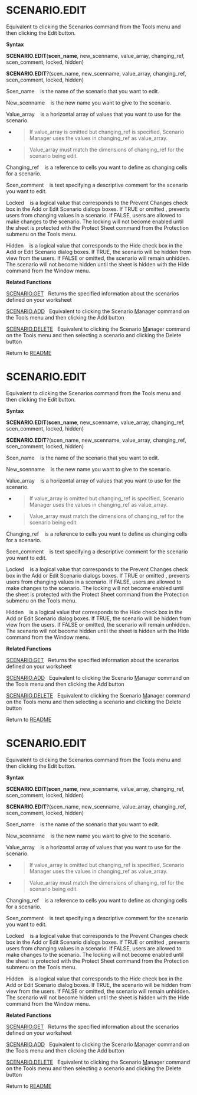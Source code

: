 # SCENARIO.EDIT

Equivalent to clicking the Scenarios command from the Tools menu and
then clicking the Edit button.

**Syntax**

**SCENARIO.EDIT**(**scen\_name**, new\_scenname, value\_array,
changing\_ref, scen\_comment, locked, hidden)

**SCENARIO.EDIT**?(scen\_name, new\_scenname, value\_array,
changing\_ref, scen\_comment, locked, hidden)

Scen\_name&nbsp;&nbsp;&nbsp;&nbsp;is the name of the scenario that you
want to edit.

New\_scenname&nbsp;&nbsp;&nbsp;&nbsp;is the new name you want to give to
the scenario.

Value\_array&nbsp;&nbsp;&nbsp;&nbsp;is a horizontal array of values that
you want to use for the scenario.

  - > If value\_array is omitted but changing\_ref is specified,
    > Scenario Manager uses the values in changing\_ref as value\_array.

  - > Value\_array must match the dimensions of changing\_ref for the
    > scenario being edit.

Changing\_ref&nbsp;&nbsp;&nbsp;&nbsp;is a reference to cells you want to
define as changing cells for a scenario.

Scen\_comment&nbsp;&nbsp;&nbsp;&nbsp;is text specifying a descriptive
comment for the scenario you want to edit.

Locked&nbsp;&nbsp;&nbsp;&nbsp;is a logical value that corresponds to the
Prevent Changes check box in the Add or Edit Scenario dialogs boxes. If
TRUE or omitted , prevents users from changing values in a scenario. If
FALSE, users are allowed to make changes to the scenario. The locking
will not become enabled until the sheet is protected with the Protect
Sheet command from the Protection submenu on the Tools menu.

Hidden&nbsp;&nbsp;&nbsp;&nbsp;is a logical value that corresponds to the
Hide check box in the Add or Edit Scenario dialog boxes. If TRUE, the
scenario will be hidden from view from the users. If FALSE or omitted,
the scenario will remain unhidden. The scenario will not become hidden
until the sheet is hidden with the Hide command from the Window menu.

**Related Functions**

[SCENARIO.GET](SCENARIO.GET.md)&nbsp;&nbsp;&nbsp;Returns the specified information about
the scenarios defined on your worksheet

[SCENARIO.ADD](SCENARIO.ADD.md)&nbsp;&nbsp;&nbsp;Equivalent to clicking the Scenario
[M](M.md)anager command on the Tools menu and then clicking the Add button

[SCENARIO.DELETE](SCENARIO.DELETE.md)&nbsp;&nbsp;&nbsp;Equivalent to clicking the Scenario
[M](M.md)anager command on the Tools menu and then selecting a scenario and
clicking the Delete button



Return to [README](README.md#S)

# SCENARIO.EDIT

Equivalent to clicking the Scenarios command from the Tools menu and
then clicking the Edit button.

**Syntax**

**SCENARIO.EDIT**(**scen\_name**, new\_scenname, value\_array,
changing\_ref, scen\_comment, locked, hidden)

**SCENARIO.EDIT**?(scen\_name, new\_scenname, value\_array,
changing\_ref, scen\_comment, locked, hidden)

Scen\_name&nbsp;&nbsp;&nbsp;&nbsp;is the name of the scenario that you
want to edit.

New\_scenname&nbsp;&nbsp;&nbsp;&nbsp;is the new name you want to give to
the scenario.

Value\_array&nbsp;&nbsp;&nbsp;&nbsp;is a horizontal array of values that
you want to use for the scenario.

  - > If value\_array is omitted but changing\_ref is specified,
    > Scenario Manager uses the values in changing\_ref as value\_array.

  - > Value\_array must match the dimensions of changing\_ref for the
    > scenario being edit.

Changing\_ref&nbsp;&nbsp;&nbsp;&nbsp;is a reference to cells you want to
define as changing cells for a scenario.

Scen\_comment&nbsp;&nbsp;&nbsp;&nbsp;is text specifying a descriptive
comment for the scenario you want to edit.

Locked&nbsp;&nbsp;&nbsp;&nbsp;is a logical value that corresponds to the
Prevent Changes check box in the Add or Edit Scenario dialogs boxes. If
TRUE or omitted , prevents users from changing values in a scenario. If
FALSE, users are allowed to make changes to the scenario. The locking
will not become enabled until the sheet is protected with the Protect
Sheet command from the Protection submenu on the Tools menu.

Hidden&nbsp;&nbsp;&nbsp;&nbsp;is a logical value that corresponds to the
Hide check box in the Add or Edit Scenario dialog boxes. If TRUE, the
scenario will be hidden from view from the users. If FALSE or omitted,
the scenario will remain unhidden. The scenario will not become hidden
until the sheet is hidden with the Hide command from the Window menu.

**Related Functions**

[SCENARIO.GET](SCENARIO.GET.md)&nbsp;&nbsp;&nbsp;Returns the specified information about
the scenarios defined on your worksheet

[SCENARIO.ADD](SCENARIO.ADD.md)&nbsp;&nbsp;&nbsp;Equivalent to clicking the Scenario
[M](M.md)anager command on the Tools menu and then clicking the Add button

[SCENARIO.DELETE](SCENARIO.DELETE.md)&nbsp;&nbsp;&nbsp;Equivalent to clicking the Scenario
[M](M.md)anager command on the Tools menu and then selecting a scenario and
clicking the Delete button



Return to [README](README.md#S)

# SCENARIO.EDIT

Equivalent to clicking the Scenarios command from the Tools menu and
then clicking the Edit button.

**Syntax**

**SCENARIO.EDIT**(**scen\_name**, new\_scenname, value\_array,
changing\_ref, scen\_comment, locked, hidden)

**SCENARIO.EDIT**?(scen\_name, new\_scenname, value\_array,
changing\_ref, scen\_comment, locked, hidden)

Scen\_name&nbsp;&nbsp;&nbsp;&nbsp;is the name of the scenario that you
want to edit.

New\_scenname&nbsp;&nbsp;&nbsp;&nbsp;is the new name you want to give to
the scenario.

Value\_array&nbsp;&nbsp;&nbsp;&nbsp;is a horizontal array of values that
you want to use for the scenario.

  - > If value\_array is omitted but changing\_ref is specified,
    > Scenario Manager uses the values in changing\_ref as value\_array.

  - > Value\_array must match the dimensions of changing\_ref for the
    > scenario being edit.

Changing\_ref&nbsp;&nbsp;&nbsp;&nbsp;is a reference to cells you want to
define as changing cells for a scenario.

Scen\_comment&nbsp;&nbsp;&nbsp;&nbsp;is text specifying a descriptive
comment for the scenario you want to edit.

Locked&nbsp;&nbsp;&nbsp;&nbsp;is a logical value that corresponds to the
Prevent Changes check box in the Add or Edit Scenario dialogs boxes. If
TRUE or omitted , prevents users from changing values in a scenario. If
FALSE, users are allowed to make changes to the scenario. The locking
will not become enabled until the sheet is protected with the Protect
Sheet command from the Protection submenu on the Tools menu.

Hidden&nbsp;&nbsp;&nbsp;&nbsp;is a logical value that corresponds to the
Hide check box in the Add or Edit Scenario dialog boxes. If TRUE, the
scenario will be hidden from view from the users. If FALSE or omitted,
the scenario will remain unhidden. The scenario will not become hidden
until the sheet is hidden with the Hide command from the Window menu.

**Related Functions**

[SCENARIO.GET](SCENARIO.GET.md)&nbsp;&nbsp;&nbsp;Returns the specified information about
the scenarios defined on your worksheet

[SCENARIO.ADD](SCENARIO.ADD.md)&nbsp;&nbsp;&nbsp;Equivalent to clicking the Scenario
[M](M.md)anager command on the Tools menu and then clicking the Add button

[SCENARIO.DELETE](SCENARIO.DELETE.md)&nbsp;&nbsp;&nbsp;Equivalent to clicking the Scenario
[M](M.md)anager command on the Tools menu and then selecting a scenario and
clicking the Delete button



Return to [README](README.md#S)

